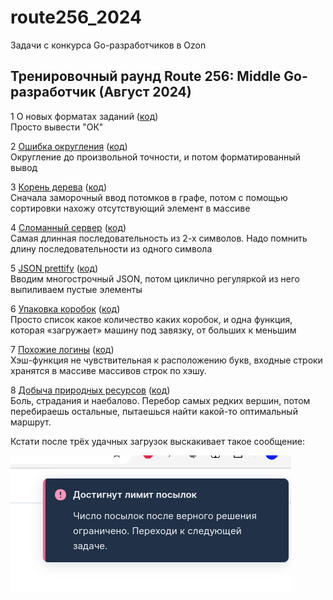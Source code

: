 # route256_2024
Задачи с конкурса Go-разработчиков в Ozon

## Тренировочный раунд Route 256: Middle Go-разработчик (Август 2024)
1 О новых форматах заданий ([код](practice_round/1.go))  
Просто вывести "ОК"

2 [Ошибка округления](practice_round/2/) ([код](practice_round/2/2.go))  
Округление до произвольной точности, и потом форматированный вывод

3 [Корень дерева](practice_round/3/) ([код](practice_round/3/3.go))  
Сначала заморочный ввод потомков в графе, потом с помощью сортировки нахожу отсутствующий элемент в массиве

4 [Сломанный сервер](practice_round/4/) ([код](practice_round/4/4.go))  
Самая длинная последовательность из 2-х символов. Надо помнить длину последовательности из одного символа

5 [JSON prettify](practice_round/5/) ([код](practice_round/5/5.go))  
Вводим многострочный JSON, потом циклично регуляркой из него выпиливаем пустые элементы

6 [Упаковка коробок](practice_round/6/) ([код](practice_round/6/6.go))  
Просто список какое количество каких коробок, и одна функция, которая «загружает» машину под завязку, от больших к меньшим

7 [Похожие логины](practice_round/7/) ([код](practice_round/7/7.go))  
Хэш-функция не чувствительная к расположению букв, входные строки хранятся в массиве массивов строк по хэшу.

8 [Добыча природных ресурсов](practice_round/8/) ([код](practice_round/8/8.go))  
Боль, страдания и наебалово. Перебор самых редких вершин, потом перебираешь остальные, пытаешься найти какой-то оптимальный маршрут.

Кстати после трёх удачных загрузок выскакивает такое сообщение:

![Прикольное ограничение](message.png "Прикольное ограничение")
